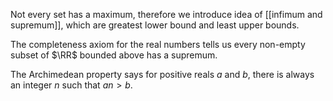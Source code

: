 Not every set has a maximum, therefore we introduce idea of [[infimum and supremum]], which are greatest lower bound and least upper bounds.

The completeness axiom for the real numbers tells us every non-empty subset of $\RR$ bounded above has a supremum.

The Archimedean property says for positive reals $a$ and $b$, there is always an integer $n$ such that $an > b$.
